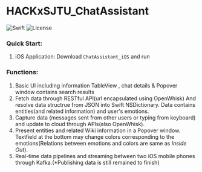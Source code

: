 # HACKxSJTU_ChatAssistant
![Swift](https://img.shields.io/badge/Swift-3.0-orange.svg)
![License](https://img.shields.io/packagist/l/doctrine/orm.svg)

### Quick Start:
1. iOS Application: Download `ChatAssistant_iOS` and run

### Functions:
1. Basic UI including information TableView , chat details & Popover window contains search results
2. Fetch data through RESTful API(url encapsulated using OpenWhisk) And resolve data structrue from JSON into Swift NSDictionary. Data contains entities(and related information) and user's emotions.
3. Capture data (messages sent from other users or typing from keyboard) and update to cloud through APIs(also OpenWhisk).
4. Present entities and related Wiki information in a Popover window. Textfield at the bottom may change colors corresponding to the emotions(Relations between emotions and colors are same as *Inside Out*). 
5. Real-time data pipelines and streaming between two iOS mobile phones through Kafka.(*Publishing data is still remained to finish)



